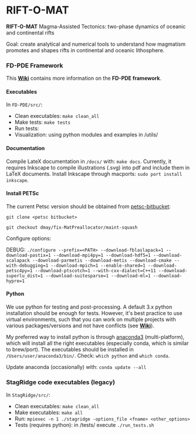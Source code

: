 # RIFT-O-MAT

**RIFT-O-MAT**
Magma-Assisted Tectonics: two-phase dynamics of oceanic and continental rifts

Goal: create analytical and numerical tools to understand how magmatism promotes and shapes rifts in continental and oceanic lithosphere.

### FD-PDE Framework

This **[Wiki](https://adina@bitbucket.org/adina/rift-o-mat.git/wiki)** contains more information on the **FD-PDE framework**. 

#### Executables
In `FD-PDE/src/`:
- Clean executables: `make clean_all`
- Make tests: `make tests`
- Run tests: 
- Visualization: using python modules and examples in /utils/

#### Documentation
Compile LateX documentation in `/docs/` with: `make docs`. Currently, it requires Inkscape to compile illustrations (.svg) into pdf and include them in LaTeX documents. Install Inkscape through macports: `sudo port install inkscape`.

#### Install PETSc

The current Petsc version should be obtained from [petsc-bitbucket](https://bitbucket.org/petsc/petsc/src/master/):

`git clone <petsc bitbucket>`

`git checkout dmay/fix-MatPreallocator/maint-squash`

Configure options:

DEBUG:
`./configure --prefix=<PATH> --download-fblaslapack=1 --download-pastix=1 --download-mpi4py=1 --download-hdf5=1 --download-scalapack --download-parmetis --download-metis --download-cmake --with-debugging=1 --download-mpich=1 --enable-shared=1 --download-petsc4py=1 --download-ptscotch=1 --with-cxx-dialect=C++11 --download-superlu_dist=1 --download-suitesparse=1 --download-ml=1 --download-hypre=1`

#### Python

We use python for testing and post-processing. A default 3.x python installation should be enough for tests. However, it's best practice to use virtual environments, such that you can work on multiple projects with various packages/versions and not have conflicts (see **[Wiki](https://adina@bitbucket.org/adina/rift-o-mat.git/wiki)**).

My preferred way to install python is through [anaconda3](https://www.anaconda.com) (multi-platform), which will install all the right executables (especially conda, which is similar to brew/port). The executables should be installed in `/Users/user/anaconda3/bin/`. Check: `which python`
and `which conda`.

Update anaconda (occasionally) with: `conda update --all`

### StagRidge code executables (legacy)
In `StagRidge/src/`:

- Clean executables: `make clean_all`
- Make executables: `make all`
- Run: `mpiexec -n 1 ./stagridge -options_file <fname> <other_options>`
- Tests (requires python): in /tests/ execute `./run_tests.sh`

